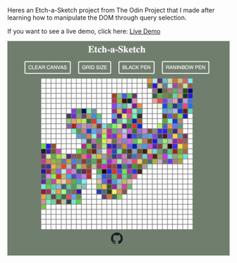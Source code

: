 Heres an Etch-a-Sketch project from The Odin Project that I made after learning how to manipulate the DOM through query selection.

If you want to see a live demo, click here: [Live Demo](https://ericacosta505.github.io/etch-a-sketch/)

![](display-image.png)
